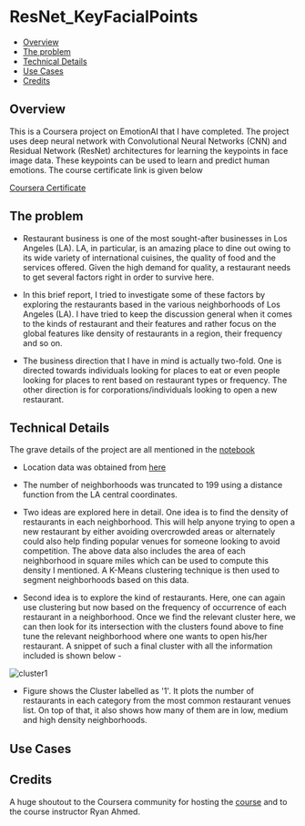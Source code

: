# ResNet_KeyFacialPoints

- [Overview](#overview)
- [The problem](#the-problem)
- [Technical Details](#technical-details)
- [Use Cases](#use_cases)
- [Credits](#credits)


## Overview

This is a Coursera project on EmotionAI that I have completed. The project uses deep neural network with Convolutional Neural Networks (CNN) and Residual Network (ResNet) architectures for learning the keypoints in face image data. These keypoints can be used to learn and predict human emotions. The course certificate link is given below

[Coursera Certificate](https://www.coursera.org/account/accomplishments/certificate/KQACF3CSLKL8)

## The problem

- Restaurant business is one of the most sought-after businesses in Los Angeles (LA). LA, in particular, is an amazing place to dine out owing to its wide variety of international cuisines, the quality of food and the services offered. Given the high demand for quality, a restaurant needs to get several factors right in order to survive here.

- In this brief report, I tried to investigate some of these factors by exploring the restaurants based in the various neighborhoods of Los Angeles (LA). I have tried to keep the discussion general when it comes to the kinds of restaurant and their features and rather focus on the global features like density of restaurants in a region, their frequency and so on.

- The business direction that I have in mind is actually two-fold. One is directed towards individuals looking for places to eat or even people looking for places to rent based on restaurant types or frequency. The other direction is for corporations/individuals looking to open a new restaurant.

## Technical Details

The grave details of the project are all mentioned in the [notebook](https://github.com/jyotisman-ds/Coursera_Capstone/blob/master/Exploring%20LA%20restaurants.ipynb)

- Location data was obtained from  [here](https://usc.data.socrata.com/dataset/Los-Angeles-Neighborhood-Map/r8qd-yxsr)

- The number of neighborhoods was truncated to 199 using a distance function from the LA central coordinates.

- Two ideas are explored here in detail. One idea is to find the density of restaurants in each neighborhood. This will help anyone trying to open a new restaurant by either avoiding overcrowded areas or alternately could also help finding popular venues for someone looking to avoid competition. The above data also includes the area of each neighborhood in square miles which can be used to compute this density I mentioned. A K-Means clustering technique is then used to segment neighborhoods based on this data.

- Second idea is to explore the kind of restaurants. Here, one can again use clustering but now based on the frequency of occurrence of each restaurant in a neighborhood. Once we find the relevant cluster here, we can then look for its intersection with the clusters found above to fine tune the relevant neighborhood where one wants to open his/her restaurant. A snippet of such a final cluster with all the information included is shown below -

![cluster1](/images/cluster_1.png)

- Figure shows the Cluster labelled as '1'. It plots the number of restaurants in each category from the most common restaurant venues list. On top of that, it also shows how many of them are in low, medium and high density neighborhoods.

## Use Cases



## Credits
A huge shoutout to the Coursera community for hosting the [course](https://www.coursera.org/projects/facial-key-point-detection) and to the course instructor Ryan Ahmed.

